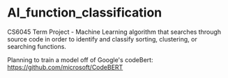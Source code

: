 # AI_function_classification
CS6045 Term Project - Machine Learning algorithm that searches through source code in order to identify and classify sorting, clustering, or searching functions.

Planning to train a model off of Google's codeBert: https://github.com/microsoft/CodeBERT
